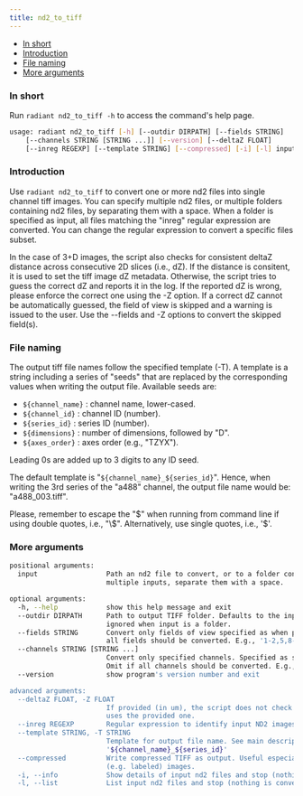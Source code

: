 ```yaml
---
title: nd2_to_tiff
---
```


<!-- MarkdownTOC -->

- [In short](#in-short)
- [Introduction](#introduction)
- [File naming](#file-naming)
- [More arguments](#more-arguments)

<!-- /MarkdownTOC -->

### In short

Run `radiant nd2_to_tiff -h` to access the command's help page.

```bash
usage: radiant nd2_to_tiff [-h] [--outdir DIRPATH] [--fields STRING]
    [--channels STRING [STRING ...]] [--version] [--deltaZ FLOAT]
    [--inreg REGEXP] [--template STRING] [--compressed] [-i] [-l] input [input ...]
```

### Introduction

Use `radiant nd2_to_tiff` to convert one or more nd2 files into single channel tiff images. You can specify multiple nd2 files, or multiple folders containing nd2 files, by separating them with a space. When a folder is specified as input, all files matching the "inreg" regular expression are converted. You can change the regular expression to convert a specific files subset.

In the case of 3+D images, the script also checks for consistent deltaZ distance across consecutive 2D slices (i.e., dZ). If the distance is consitent, it is used to set the tiff image dZ metadata. Otherwise, the script tries to guess the correct dZ and reports it in the log. If the reported dZ is wrong, please enforce the correct one using the -Z option. If a correct dZ cannot be automatically guessed, the field of view is skipped and a warning is issued to the user. Use the --fields and -Z options to convert the skipped field(s).

### File naming

The output tiff file names follow the specified template (-T). A template is a string including a series of "seeds" that are replaced by the corresponding values when writing the output file. Available seeds are:
- `${channel_name}` : channel name, lower-cased.
- `${channel_id}` : channel ID (number).
- `${series_id}` : series ID (number).
- `${dimensions}` : number of dimensions, followed by "D".
- `${axes_order}` : axes order (e.g., "TZYX").

Leading 0s are added up to 3 digits to any ID seed.

The default template is "`${channel_name}_${series_id}`". Hence, when writing the 3rd series of the "a488" channel, the output file name would be: "a488_003.tiff".

Please, remember to escape the "$" when running from command line if using double quotes, i.e., "\$". Alternatively, use single quotes, i.e., '$'.

### More arguments

```bash
positional arguments:
  input                 Path an nd2 file to convert, or to a folder containing nd2 files. To specify
                        multiple inputs, separate them with a space.

optional arguments:
  -h, --help            show this help message and exit
  --outdir DIRPATH      Path to output TIFF folder. Defaults to the input file basename. This is
                        ignored when input is a folder.
  --fields STRING       Convert only fields of view specified as when printing a set of pages. Omit if
                        all fields should be converted. E.g., '1-2,5,8-9'.
  --channels STRING [STRING ...]
                        Convert only specified channels. Specified as space-separated channel names.
                        Omit if all channels should be converted. E.g., 'dapi cy5 a488'.
  --version             show program's version number and exit

advanced arguments:
  --deltaZ FLOAT, -Z FLOAT
                        If provided (in um), the script does not check delta Z consistency and instead
                        uses the provided one.
  --inreg REGEXP        Regular expression to identify input ND2 images. Default: '^.*\.nd2$'
  --template STRING, -T STRING
                        Template for output file name. See main description for more details. Default:
                        '${channel_name}_${series_id}'
  --compressed          Write compressed TIFF as output. Useful especially for binary or low-depth
                        (e.g. labeled) images.
  -i, --info            Show details of input nd2 files and stop (nothing is converted).
  -l, --list            List input nd2 files and stop (nothing is converted).
```
